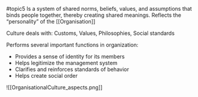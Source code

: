 #topic5
Is a system of shared norms, beliefs, values, and assumptions that binds people together, thereby creating shared meanings. Reflects the “personality” of the [[Organisation]]

Culture deals with: Customs, Values, Philosophies, Social standards

Performs several important functions in organization:
- Provides a sense of identity for its members
- Helps legitimize the management system
- Clarifies and reinforces standards of behavior
-  Helps create social order

![[OrganisationalCulture_aspects.png]]